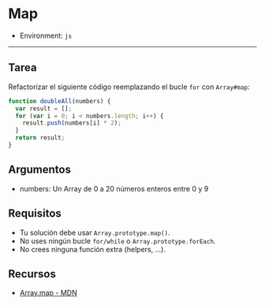 # Map

* Environment: `js`

***

## Tarea

Refactorizar el siguiente código reemplazando el bucle `for` con `Array#map`:

```js
function doubleAll(numbers) {
  var result = [];
  for (var i = 0; i < numbers.length; i++) {
    result.push(numbers[i] * 2);
  }
  return result;
}
```

## Argumentos

* numbers: Un Array de 0 a 20 números enteros entre 0 y 9

## Requisitos

* Tu solución debe usar `Array.prototype.map()`.
* No uses ningún bucle `for/while` o `Array.prototype.forEach`.
* No crees ninguna función extra (helpers, ...).

## Recursos

* [Array.map - MDN](https://developer.mozilla.org/en-US/docs/Web/JavaScript/Reference/Global_Objects/Array/map)